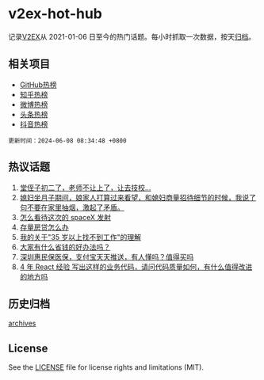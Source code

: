 # v2ex-hot-hub

 记录[V2EX](https://www.v2ex.com/)从 2021-01-06 日至今的热门话题。每小时抓取一次数据，按天[归档](archives)。
 
 ## 相关项目

- [GitHub热榜](https://github.com/snaildev/github-hot-hub)
- [知乎热榜](https://github.com/snaildev/zhihu-hot-hub)
- [微博热榜](https://github.com/snaildev/weibo-hot-hub)
- [头条热榜](https://github.com/snaildev/toutiao-hot-hub)
- [抖音热榜](https://github.com/snaildev/douyin-hot-hub)


 `更新时间：2024-06-08 08:34:48 +0800`

## 热议话题

1. [堂侄子初二了，老师不让上了，让去技校...](https://www.v2ex.com/t/1047604)
1. [媳妇坐月子期间，娘家人打算过来看望，和媳妇商量招待细节的时候，我说了句不要在家里抽烟，激起了矛盾。](https://www.v2ex.com/t/1047684)
1. [怎么看待这次的 spaceX 发射](https://www.v2ex.com/t/1047558)
1. [存量房贷怎么办](https://www.v2ex.com/t/1047661)
1. [我的关于"35 岁以上找不到工作"的理解](https://www.v2ex.com/t/1047688)
1. [大家有什么省钱的好办法吗？](https://www.v2ex.com/t/1047597)
1. [深圳惠民保医保，支付宝天天推送，有人懂吗？值得买吗](https://www.v2ex.com/t/1047567)
1. [4 年 React 经验 写出这样的业务代码，请问代码质量如何，有什么值得改进的地方吗](https://www.v2ex.com/t/1047570)

## 历史归档

[archives](archives)

## License

See the [LICENSE](LICENSE) file for license rights and limitations (MIT).
